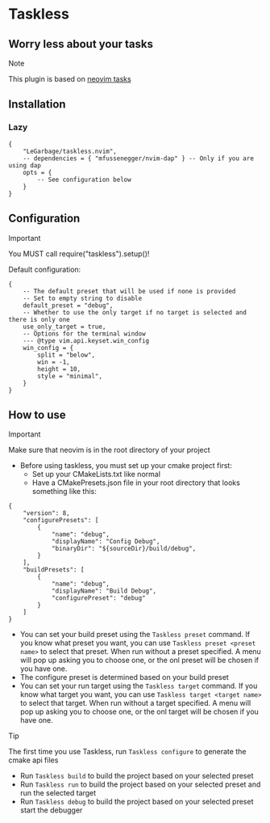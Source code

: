 # Taskless
## Worry less about your tasks

> [!NOTE]
> This plugin is based on [neovim tasks](https://github.com/Shatur/neovim-tasks)

## Installation

### Lazy
```
{
    "LeGarbage/taskless.nvim",
    -- dependencies = { "mfussenegger/nvim-dap" } -- Only if you are using dap
    opts = {
        -- See configuration below
    }
}
```

## Configuration
> [!IMPORTANT]
> You MUST call require("taskless").setup()!

Default configuration:
```
{
    -- The default preset that will be used if none is provided
    -- Set to empty string to disable
    default_preset = "debug",
    -- Whether to use the only target if no target is selected and there is only one
    use_only_target = true,
    -- Options for the terminal window
    --- @type vim.api.keyset.win_config
    win_config = {
        split = "below",
        win = -1,
        height = 10,
        style = "minimal",
    }
}
```

## How to use

> [!IMPORTANT]
> Make sure that neovim is in the root directory of your project

- Before using taskless, you must set up your cmake project first:
  - Set up your CMakeLists.txt like normal
  - Have a CMakePresets.json file in your root directory that looks something like this:
```
{
    "version": 8,
    "configurePresets": [
        {
            "name": "debug",
            "displayName": "Config Debug",
            "binaryDir": "${sourceDir}/build/debug",
        }
    ],
    "buildPresets": [
        {
            "name": "debug",
            "displayName": "Build Debug",
            "configurePreset": "debug"
        }
    ]
}
```
- You can set your build preset using the ```Taskless preset``` command. If you know what preset you want, you can use ```Taskless preset <preset name>``` to select that preset. When run without a preset specified. A menu will pop up asking you to choose one, or the onl preset will be chosen if you have one.
- The configure preset is determined based on your build preset
- You can set your run target using the ```Taskless target``` command. If you know what target you want, you can use ```Taskless target <target name>``` to select that target. When run without a target specified. A menu will pop up asking you to choose one, or the onl target will be chosen if you have one.
> [!TIP]
>  The first time you use Taskless, run ```Taskless configure``` to generate the cmake api files
- Run ```Taskless build``` to build the project based on your selected preset
- Run ```Taskless run``` to build the project based on your selected preset and run the selected target
- Run ```Taskless debug``` to build the project based on your selected preset start the debugger
